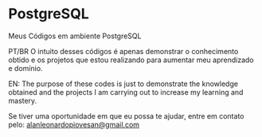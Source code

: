 # PostgreSQL
Meus Códigos em ambiente PostgreSQL

PT/BR
O intuito desses códigos é apenas demonstrar o conhecimento obtido e os projetos que estou realizando para aumentar meu aprendizado e domínio.

EN:
The purpose of these codes is just to demonstrate the knowledge obtained and the projects I am carrying out to increase my learning and mastery.

Se tiver uma oportunidade em que eu possa te ajudar, entre em contato pelo: alanleonardopiovesan@gmail.com
